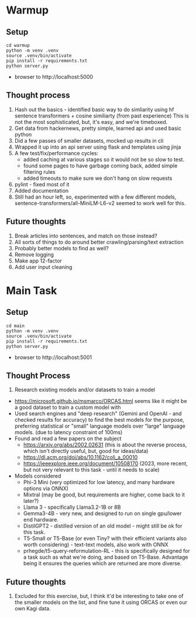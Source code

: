 # Warmup

## Setup

```
cd warmup
python -m venv .venv
source .venv/bin/activate
pip install -r requirements.txt
python server.py
```
* browser to http://localhost:5000

## Thought process

1) Hash out the basics - identified basic way to do simliarity using hf sentence transformers + cosine similiarty (from past experience) This is not the most sophisticated, but, it's easy, and we're timeboxed.
2) Get data from hackernews, pretty simple, learned api and used basic python
3) Did a few passes of smaller datasets, mocked up results in cli
4) Wrapped it up into an api server using flask and templates using jinja
5) A few test/fix/performance cycles:
    * added caching at various stages so it would not be so slow to test.
    * found some pages to have garbage coming back, added simple filtering rules
    * added timeouts to make sure we don't hang on slow requests
6) pylint - fixed most of it
7) Added documentation
8) Still had an hour left, so, experimented with a few different models, sentence-transformers/all-MiniLM-L6-v2 seemed to work well for this.

## Future thoughts

1) Break articles into sentences, and match on those instead?
2) All sorts of things to do around better crawling/parsing/text extraction
3) Probably better models to find as well?
4) Remove logging
5) Make app 12-factor
6) Add user input cleaning



# Main Task

## Setup

```
cd main
python -m venv .venv
source .venv/bin/activate
pip install -r requirements.txt
python server.py
```
* browser to http://localhost:5001


## Thought Process

1) Research existing models and/or datasets to train a model
  * https://microsoft.github.io/msmarco/ORCAS.html seems like it might be a good dataset to train a custom model with
  * Used search engines and "deep research" (Gemini and OpenAI - and checked results for accuracy) to find the best models for the purpose, preferring statistical or "small" language models over "large" language models. (due to latency constraint of 100ms)
  * Found and read a few papers on the subject
    * https://arxiv.org/abs/2002.02631 (this is about the reverse process, which isn't directly useful, but, good for ideas/data)
    * https://dl.acm.org/doi/abs/10.1162/coli_a_00010
    * https://ieeexplore.ieee.org/document/10508170 (2023, more recent, but not very relevant to this task - until it needs to scale)
  * Models considered
    * Phi-3 Mini (very optimized for low latency, and many hardware options via ONNX)
    * Mixtral (may be good, but requirements are higher, come back to it later?)
    * Llama 3 - specifically Llama3.2-1B or 8B
    * Gemma3-4B - very new, and designed to run on single gpu/lower end hardware.
    * DistilGPT2 - distilled version of an old model - might still be ok for this task.
    * T5-Small or T5-Base (or even Tiny? with their efficient variants also worth considering) - text-text models, also work with ONNX
    * prhegde/t5-query-reformulation-RL - this is specifically designed for a task such as what we're doing, and based on T5-Base. Advantage being it ensures the queries which are returned are more diverse.


## Future thoughts

1) Excluded for this exercise, but, I think it'd be interesting to take one of the smaller models on the list, and fine tune it using ORCAS or even our own Kagi data.

